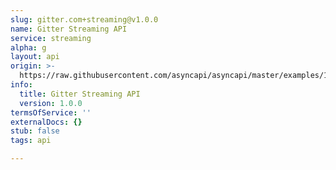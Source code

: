 ```yaml
---
slug: gitter.com+streaming@v1.0.0
name: Gitter Streaming API
service: streaming
alpha: g
layout: api
origin: >-
  https://raw.githubusercontent.com/asyncapi/asyncapi/master/examples/1.2.0/gitter-streaming.yml
info:
  title: Gitter Streaming API
  version: 1.0.0
termsOfService: ''
externalDocs: {}
stub: false
tags: api

---
```


